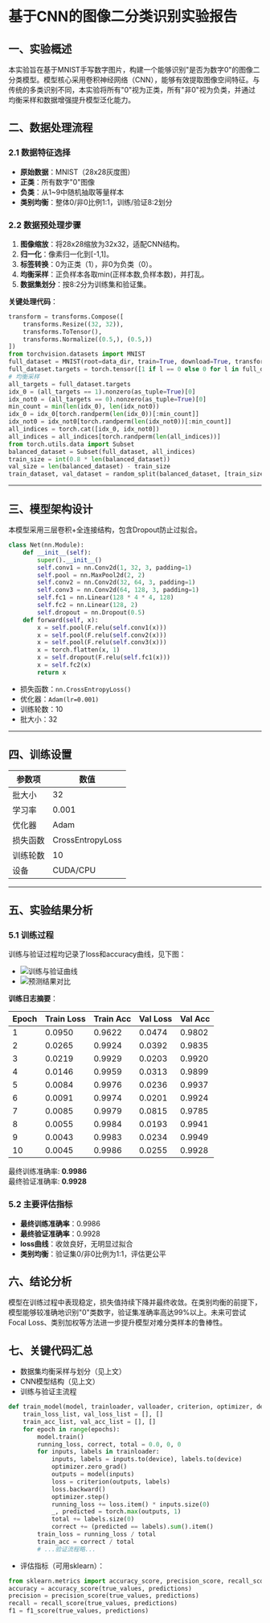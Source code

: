 # 基于CNN的图像二分类识别实验报告  


## 一、实验概述

本实验旨在基于MNIST手写数字图片，构建一个能够识别"是否为数字0"的图像二分类模型。模型核心采用卷积神经网络（CNN），能够有效提取图像空间特征。与传统的多类识别不同，本实验将所有"0"视为正类，所有"非0"视为负类，并通过均衡采样和数据增强提升模型泛化能力。


## 二、数据处理流程

### 2.1 数据特征选择

- **原始数据**：MNIST（28x28灰度图）
- **正类**：所有数字"0"图像
- **负类**：从1~9中随机抽取等量样本
- **类别均衡**：整体0/非0比例1:1，训练/验证8:2划分

### 2.2 数据预处理步骤

1. **图像缩放**：将28x28缩放为32x32，适配CNN结构。
2. **归一化**：像素归一化到[-1,1]。
3. **标签转换**：0为正类（1），非0为负类（0）。
4. **均衡采样**：正负样本各取min(正样本数,负样本数)，并打乱。
5. **数据集划分**：按8:2分为训练集和验证集。

**关键处理代码**：
```python
transform = transforms.Compose([
    transforms.Resize((32, 32)),
    transforms.ToTensor(),
    transforms.Normalize((0.5,), (0.5,))
])
from torchvision.datasets import MNIST
full_dataset = MNIST(root=data_dir, train=True, download=True, transform=transform)
full_dataset.targets = torch.tensor([1 if l == 0 else 0 for l in full_dataset.targets])
# 均衡采样
all_targets = full_dataset.targets
idx_0 = (all_targets == 1).nonzero(as_tuple=True)[0]
idx_not0 = (all_targets == 0).nonzero(as_tuple=True)[0]
min_count = min(len(idx_0), len(idx_not0))
idx_0 = idx_0[torch.randperm(len(idx_0))[:min_count]]
idx_not0 = idx_not0[torch.randperm(len(idx_not0))[:min_count]]
all_indices = torch.cat([idx_0, idx_not0])
all_indices = all_indices[torch.randperm(len(all_indices))]
from torch.utils.data import Subset
balanced_dataset = Subset(full_dataset, all_indices)
train_size = int(0.8 * len(balanced_dataset))
val_size = len(balanced_dataset) - train_size
train_dataset, val_dataset = random_split(balanced_dataset, [train_size, val_size])
```

---

## 三、模型架构设计

本模型采用三层卷积+全连接结构，包含Dropout防止过拟合。

```python
class Net(nn.Module):
    def __init__(self):
        super().__init__()
        self.conv1 = nn.Conv2d(1, 32, 3, padding=1)
        self.pool = nn.MaxPool2d(2, 2)
        self.conv2 = nn.Conv2d(32, 64, 3, padding=1)
        self.conv3 = nn.Conv2d(64, 128, 3, padding=1)
        self.fc1 = nn.Linear(128 * 4 * 4, 128)
        self.fc2 = nn.Linear(128, 2)
        self.dropout = nn.Dropout(0.5)
    def forward(self, x):
        x = self.pool(F.relu(self.conv1(x)))
        x = self.pool(F.relu(self.conv2(x)))
        x = self.pool(F.relu(self.conv3(x)))
        x = torch.flatten(x, 1)
        x = self.dropout(F.relu(self.fc1(x)))
        x = self.fc2(x)
        return x
```
- 损失函数：`nn.CrossEntropyLoss()`
- 优化器：`Adam(lr=0.001)`
- 训练轮数：10
- 批大小：32

---

## 四、训练设置

| 参数项         | 数值         |
|----------------|-------------|
| 批大小         | 32          |
| 学习率         | 0.001       |
| 优化器         | Adam        |
| 损失函数       | CrossEntropyLoss |
| 训练轮数       | 10          |
| 设备           | CUDA/CPU    |

---

## 五、实验结果分析

### 5.1 训练过程

训练与验证过程均记录了loss和accuracy曲线，见下图：

- ![训练与验证曲线](training_history.png)
- ![预测结果对比](prediction_results.png)

**训练日志摘要**：

| Epoch | Train Loss | Train Acc | Val Loss | Val Acc |
|-------|------------|-----------|----------|---------|
| 1     | 0.0950     | 0.9622    | 0.0474   | 0.9802  |
| 2     | 0.0265     | 0.9924    | 0.0392   | 0.9835  |
| 3     | 0.0219     | 0.9929    | 0.0203   | 0.9920  |
| 4     | 0.0146     | 0.9959    | 0.0313   | 0.9899  |
| 5     | 0.0084     | 0.9976    | 0.0236   | 0.9937  |
| 6     | 0.0091     | 0.9974    | 0.0201   | 0.9924  |
| 7     | 0.0085     | 0.9979    | 0.0815   | 0.9785  |
| 8     | 0.0055     | 0.9984    | 0.0193   | 0.9941  |
| 9     | 0.0043     | 0.9983    | 0.0234   | 0.9949  |
| 10    | 0.0045     | 0.9986    | 0.0255   | 0.9928  |

最终训练准确率: **0.9986**  
最终验证准确率: **0.9928**

### 5.2 主要评估指标

- **最终训练准确率**：0.9986
- **最终验证准确率**：0.9928
- **loss曲线**：收敛良好，无明显过拟合
- **类别均衡**：验证集0/非0比例为1:1，评估更公平


## 六、结论分析

模型在训练过程中表现稳定，损失值持续下降并最终收敛。在类别均衡的前提下，模型能够较准确地识别"0"类数字，验证集准确率高达99%以上。未来可尝试Focal Loss、类别加权等方法进一步提升模型对难分类样本的鲁棒性。


## 七、关键代码汇总

- 数据集均衡采样与划分（见上文）
- CNN模型结构（见上文）
- 训练与验证主流程
```python
def train_model(model, trainloader, valloader, criterion, optimizer, device, epochs=10):
    train_loss_list, val_loss_list = [], []
    train_acc_list, val_acc_list = [], []
    for epoch in range(epochs):
        model.train()
        running_loss, correct, total = 0.0, 0, 0
        for inputs, labels in trainloader:
            inputs, labels = inputs.to(device), labels.to(device)
            optimizer.zero_grad()
            outputs = model(inputs)
            loss = criterion(outputs, labels)
            loss.backward()
            optimizer.step()
            running_loss += loss.item() * inputs.size(0)
            _, predicted = torch.max(outputs, 1)
            total += labels.size(0)
            correct += (predicted == labels).sum().item()
        train_loss = running_loss / total
        train_acc = correct / total
        # ...验证流程略...
```
- 评估指标（可用sklearn）：
```python
from sklearn.metrics import accuracy_score, precision_score, recall_score, f1_score
accuracy = accuracy_score(true_values, predictions)
precision = precision_score(true_values, predictions)
recall = recall_score(true_values, predictions)
f1 = f1_score(true_values, predictions)
```



